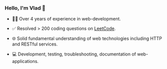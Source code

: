 ### Hello, I'm Vlad 👋
- 👨‍💻 Over 4 years of experience in web-development.

- ✅ Resolved > 200 coding questions on [LeetCode](https://leetcode.com/baydinvladislav/).

- 🌐 Solid fundamental understanding of web technologies including HTTP and RESTful services.

- 💻 Development, testing, troubleshooting, documentation of web-applications.
